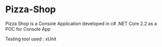 # Pizza-Shop
Pizza Shop is a Console Application developed in c# .NET Core 2.2 as a POC for Console App

Testing tool used : xUnit
